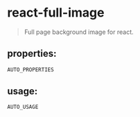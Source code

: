 # react-full-image
> Full page background image for react.


## properties:
```javascript
AUTO_PROPERTIES
```

## usage:
```jsx
AUTO_USAGE
```
